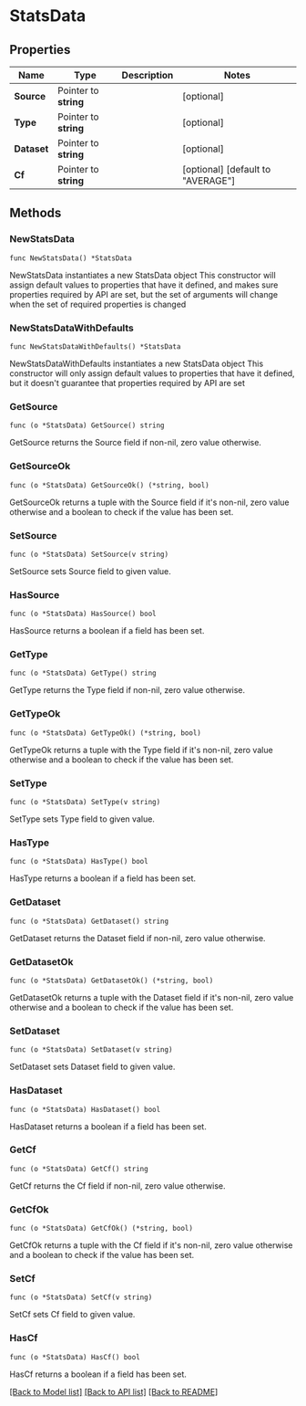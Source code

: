 # StatsData

## Properties

Name | Type | Description | Notes
------------ | ------------- | ------------- | -------------
**Source** | Pointer to **string** |  | [optional] 
**Type** | Pointer to **string** |  | [optional] 
**Dataset** | Pointer to **string** |  | [optional] 
**Cf** | Pointer to **string** |  | [optional] [default to "AVERAGE"]

## Methods

### NewStatsData

`func NewStatsData() *StatsData`

NewStatsData instantiates a new StatsData object
This constructor will assign default values to properties that have it defined,
and makes sure properties required by API are set, but the set of arguments
will change when the set of required properties is changed

### NewStatsDataWithDefaults

`func NewStatsDataWithDefaults() *StatsData`

NewStatsDataWithDefaults instantiates a new StatsData object
This constructor will only assign default values to properties that have it defined,
but it doesn't guarantee that properties required by API are set

### GetSource

`func (o *StatsData) GetSource() string`

GetSource returns the Source field if non-nil, zero value otherwise.

### GetSourceOk

`func (o *StatsData) GetSourceOk() (*string, bool)`

GetSourceOk returns a tuple with the Source field if it's non-nil, zero value otherwise
and a boolean to check if the value has been set.

### SetSource

`func (o *StatsData) SetSource(v string)`

SetSource sets Source field to given value.

### HasSource

`func (o *StatsData) HasSource() bool`

HasSource returns a boolean if a field has been set.

### GetType

`func (o *StatsData) GetType() string`

GetType returns the Type field if non-nil, zero value otherwise.

### GetTypeOk

`func (o *StatsData) GetTypeOk() (*string, bool)`

GetTypeOk returns a tuple with the Type field if it's non-nil, zero value otherwise
and a boolean to check if the value has been set.

### SetType

`func (o *StatsData) SetType(v string)`

SetType sets Type field to given value.

### HasType

`func (o *StatsData) HasType() bool`

HasType returns a boolean if a field has been set.

### GetDataset

`func (o *StatsData) GetDataset() string`

GetDataset returns the Dataset field if non-nil, zero value otherwise.

### GetDatasetOk

`func (o *StatsData) GetDatasetOk() (*string, bool)`

GetDatasetOk returns a tuple with the Dataset field if it's non-nil, zero value otherwise
and a boolean to check if the value has been set.

### SetDataset

`func (o *StatsData) SetDataset(v string)`

SetDataset sets Dataset field to given value.

### HasDataset

`func (o *StatsData) HasDataset() bool`

HasDataset returns a boolean if a field has been set.

### GetCf

`func (o *StatsData) GetCf() string`

GetCf returns the Cf field if non-nil, zero value otherwise.

### GetCfOk

`func (o *StatsData) GetCfOk() (*string, bool)`

GetCfOk returns a tuple with the Cf field if it's non-nil, zero value otherwise
and a boolean to check if the value has been set.

### SetCf

`func (o *StatsData) SetCf(v string)`

SetCf sets Cf field to given value.

### HasCf

`func (o *StatsData) HasCf() bool`

HasCf returns a boolean if a field has been set.


[[Back to Model list]](../README.md#documentation-for-models) [[Back to API list]](../README.md#documentation-for-api-endpoints) [[Back to README]](../README.md)



